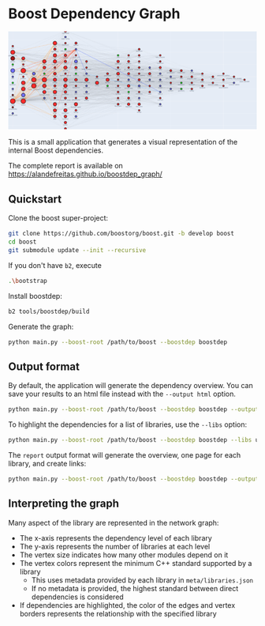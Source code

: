 # Boost Dependency Graph

![](banner.png)

This is a small application that generates a visual representation of the internal Boost dependencies.

The complete report is available on https://alandefreitas.github.io/boostdep_graph/

## Quickstart

Clone the boost super-project:

```bash
git clone https://github.com/boostorg/boost.git -b develop boost
cd boost
git submodule update --init --recursive
```

If you don't have `b2`, execute

```bash
.\bootstrap
```

Install boostdep:

```bash
b2 tools/boostdep/build
```

Generate the graph:

```bash
python main.py --boost-root /path/to/boost --boostdep boostdep
```

## Output format

By default, the application will generate the dependency overview. You can save your results to an html file instead
with the `--output html` option.

```bash
python main.py --boost-root /path/to/boost --boostdep boostdep --output html
```

To highlight the dependencies for a list of libraries, use the `--libs` option:

```bash
python main.py --boost-root /path/to/boost --boostdep boostdep --libs url
```

The `report` output format will generate the overview, one page for each library, and create links:

```bash
python main.py --boost-root /path/to/boost --boostdep boostdep --output report
```

## Interpreting the graph

Many aspect of the library are represented in the network graph:

- The x-axis represents the dependency level of each library
- The y-axis represents the number of libraries at each level
- The vertex size indicates how many other modules depend on it
- The vertex colors represent the minimum C++ standard supported by a library
    - This uses metadata provided by each library in `meta/libraries.json`
    - If no metadata is provided, the highest standard between direct dependencies is considered
- If dependencies are highlighted, the color of the edges and vertex borders represents the relationship with the
  specified library

